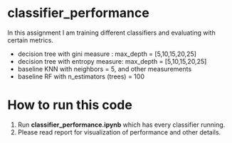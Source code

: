 # classifier_performance

In this assignment I am training different classifiers and evaluating with certain metrics. 

* decision tree with gini measure : max_depth = [5,10,15,20,25]
* decision tree with entropy measure: max_depth = [5,10,15,20,25] 
* baseline KNN with neighbors = 5, and other measurements
* baseline RF with n_estimators (trees) = 100

# How to run this code
1. Run **classifier_performance.ipynb** which has every classifier running.
2. Please read report for visualization of performance and other details.
